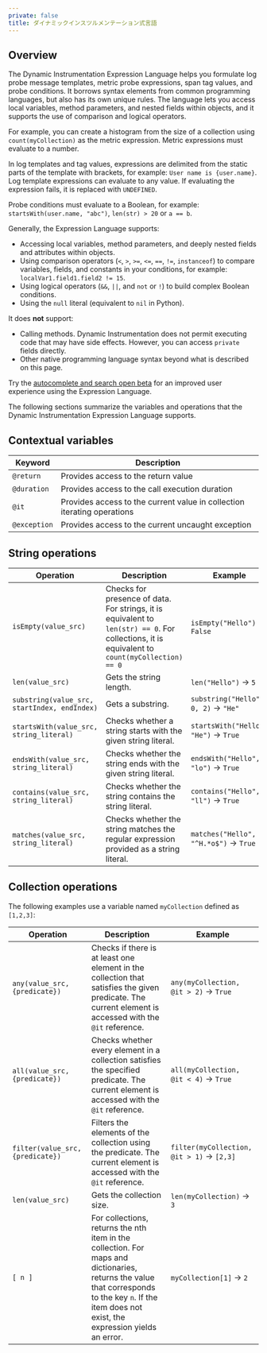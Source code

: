 ```yaml
---
private: false
title: ダイナミックインスツルメンテーション式言語
---
```


## Overview

The Dynamic Instrumentation Expression Language helps you formulate log probe message templates, metric probe expressions, span tag values, and probe conditions. It borrows syntax elements from common programming languages, but also has its own unique rules. The language lets you access local variables, method parameters, and nested fields within objects, and it supports the use of comparison and logical operators.

For example, you can create a histogram from the size of a collection using `count(myCollection)` as the metric expression. Metric expressions must evaluate to a number.

In log templates and tag values, expressions are delimited from the static parts of the template with brackets, for example: `User name is {user.name}`. Log template expressions can evaluate to any value. If evaluating the expression fails, it is replaced with `UNDEFINED`.

Probe conditions must evaluate to a Boolean, for example: `startsWith(user.name, "abc")`, `len(str) > 20` or `a == b`.

Generally, the Expression Language supports:
* Accessing local variables, method parameters, and deeply nested fields and attributes within objects.
* Using comparison operators (`<`, `>`, `>=`, `<=`, `==`, `!=`, `instanceof`) to compare variables, fields, and constants in your conditions, for example: `localVar1.field1.field2 != 15`.
* Using logical operators (`&&`, `||`, and `not` or `!`) to build complex Boolean conditions.
* Using the `null` literal (equivalent to `nil` in Python).

It does **not** support:
* Calling methods. Dynamic Instrumentation does not permit executing code that may have side effects. However, you can access `private` fields directly.
* Other native programming language syntax beyond what is described on this page.

Try the [autocomplete and search open beta][6] for an improved user experience using the Expression Language.

The following sections summarize the variables and operations that the Dynamic Instrumentation Expression Language supports.

## Contextual variables

| Keyword     | Description                                                                |
|-------------|----------------------------------------------------------------------------|
| `@return`   | Provides access to the return value                                        |
| `@duration` | Provides access to the call execution duration                             |
| `@it`       | Provides access to the current value in collection iterating operations    |
| `@exception`| Provides access to the current uncaught exception                          |


## String operations

| Operation | Description | Example |
|-----------|-------------|---------|
| `isEmpty(value_src)` | Checks for presence of data. For strings, it is equivalent to `len(str) == 0`. For collections, it is equivalent to `count(myCollection) == 0` | `isEmpty("Hello")` -> `False` |
| `len(value_src)` | Gets the string length. | `len("Hello")` -> `5` |
| `substring(value_src, startIndex, endIndex)` | Gets a substring. | `substring("Hello", 0, 2)` -> `"He"` |
| `startsWith(value_src, string_literal)` | Checks whether a string starts with the given string literal. | `startsWith("Hello", "He")` -> `True` |
| `endsWith(value_src, string_literal)` | Checks whether the string ends with the given string literal. | `endsWith("Hello", "lo")` -> `True` |
| `contains(value_src, string_literal)` | Checks whether the string contains the string literal. | `contains("Hello", "ll")` -> `True` |
| `matches(value_src, string_literal)` | Checks whether the string matches the regular expression provided as a string literal. | `matches("Hello", "^H.*o$")` -> `True` |

## Collection operations

The following examples use a variable named `myCollection` defined as `[1,2,3]`:

| Operation | Description | Example |
|-----------|-------------|---------|
| `any(value_src, {predicate})` | Checks if there is at least one element in the collection that satisfies the given predicate. The current element is accessed with the `@it` reference. | `any(myCollection, @it > 2)` -> `True` |
| `all(value_src, {predicate})` | Checks whether every element in a collection satisfies the specified predicate. The current element is accessed with the `@it` reference. | `all(myCollection, @it < 4)` -> `True` |
| `filter(value_src, {predicate})` | Filters the elements of the collection using the predicate. The current element is accessed with the `@it` reference. | `filter(myCollection, @it > 1)` -> `[2,3]` |
| `len(value_src)` | Gets the collection size. | `len(myCollection)` -> `3` |
| `[ n ]` | For collections, returns the nth item in the collection. For maps and dictionaries, returns the value that corresponds to the key `n`. If the item does not exist, the expression yields an error. | `myCollection[1]` -> `2` |

[1]: /ja/metrics/types/?tab=count#metric-types
[2]: /ja/metrics/types/?tab=gauge#metric-types
[3]: /ja/metrics/types/?tab=histogram#metric-types
[4]: /ja/tracing/trace_collection/custom_instrumentation/java/#adding-spans
[5]: /ja/tracing/trace_collection/custom_instrumentation/java/#adding-tags
[6]: /ja/dynamic_instrumentation/symdb/